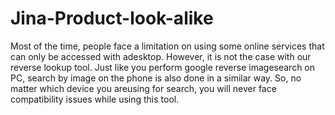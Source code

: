 # Jina-Product-look-alike
Most of the time, people face a limitation on using some online services that can only be accessed with adesktop. However, it is not the case with our reverse lookup tool. Just like you perform google reverse imagesearch on PC, search by image on the phone is also done in a similar way. So, no matter which device you areusing for search, you will never face compatibility issues while using this tool.
